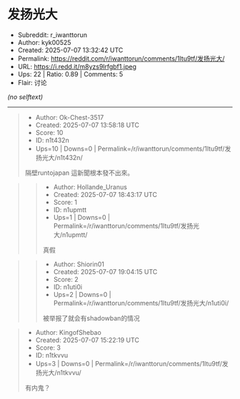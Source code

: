 # 发扬光大

- Subreddit: r_iwanttorun
- Author: kyk00525
- Created: 2025-07-07 13:32:42 UTC
- Permalink: https://reddit.com/r/iwanttorun/comments/1ltu9tf/发扬光大/
- URL: https://i.redd.it/m8yzs9lrfgbf1.jpeg
- Ups: 22 | Ratio: 0.89 | Comments: 5
- Flair: 讨论

_(no selftext)_

---

> - Author: Ok-Chest-3517
> - Created: 2025-07-07 13:58:18 UTC
> - Score: 10
> - ID: n1t432n
> - Ups=10 | Downs=0 | Permalink=/r/iwanttorun/comments/1ltu9tf/发扬光大/n1t432n/
>
> 隔壁runtojapan 這新聞根本發不出來。

>> - Author: Hollande_Uranus
>> - Created: 2025-07-07 18:43:17 UTC
>> - Score: 1
>> - ID: n1upmtt
>> - Ups=1 | Downs=0 | Permalink=/r/iwanttorun/comments/1ltu9tf/发扬光大/n1upmtt/
>>
>> 真假

>> - Author: Shiorin01
>> - Created: 2025-07-07 19:04:15 UTC
>> - Score: 2
>> - ID: n1uti0i
>> - Ups=2 | Downs=0 | Permalink=/r/iwanttorun/comments/1ltu9tf/发扬光大/n1uti0i/
>>
>> 被举报了就会有shadowban的情况

> - Author: KingofShebao
> - Created: 2025-07-07 15:22:19 UTC
> - Score: 3
> - ID: n1tkvvu
> - Ups=3 | Downs=0 | Permalink=/r/iwanttorun/comments/1ltu9tf/发扬光大/n1tkvvu/
>
> 有内鬼？
